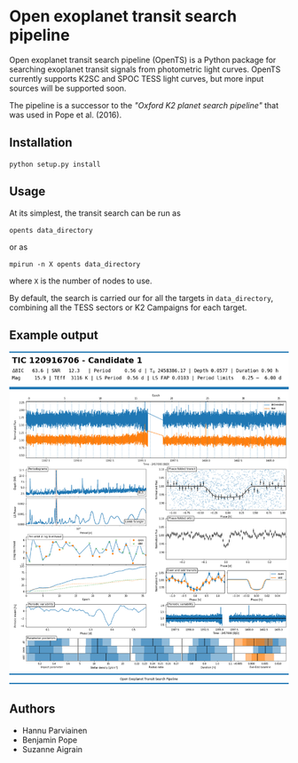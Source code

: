 # Open exoplanet transit search pipeline

Open exoplanet transit search pipeline (OpenTS) is a Python package for searching exoplanet
transit signals from photometric light curves. OpenTS currently supports K2SC and SPOC TESS 
light curves, but more input sources will be supported soon.

The pipeline is a successor to the *"Oxford K2 planet search pipeline"* that was used in 
Pope et al. (2016).

## Installation

    python setup.py install

## Usage

At its simplest, the transit search can be run as

    opents data_directory

or as 

    mpirun -n X opents data_directory
    
where ``X`` is the number of nodes to use.

By default, the search is carried our for all the targets in ``data_directory``,
combining all the TESS sectors or K2 Campaigns for each target. 

## Example output

![](notebooks/TIC_120916706_01.png)

## Authors

- Hannu Parviainen
- Benjamin Pope
- Suzanne Aigrain
